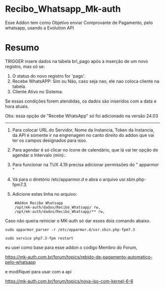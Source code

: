 # Recibo_Whatsapp_Mk-auth
Esse Addon tem como Objetivo enviar Comprovante de Pagamento, pelo whatsapp, usando a Evolution API 

# Resumo

TRIGGER insere dados na tabela brl_pago após a inserção de um novo registro, mas só se:

1. O status do novo registro for 'pago'.
2. Recebe WhatsAPP: Sim ou Não, caso seja nao, ele nao coloca cliente na tabela.
3. Cliente Ativo no Sistema.

Se essas condições forem atendidas, os dados são inseridos com a data e hora atuais.

Obs: essa opção de "Recebe WhatsApp" só foi adicionado na versão  24.03

----------------------------------------------------------------------------------------------

1. Para colocar URL do Servidor, Nome da Instancia, Token da Instancia, da API é somente ir na engrenagem no canto direito do addon que vai ter os campos designados para isso.

2. Para agendar é só clicar no ícone de calendário, que lá vai ter opção de agendar o Intervalo (min):.

3. Para funcionar na TUX 4.19 precisa adicionar permissões do " apparmor "

4. Vá para o diretório /etc/apparmor.d e abra o arquivo usr.sbin.php-fpm7.3.

5. Adicione estas linha no arquivo:

        #Addon Recibo Whatsapp
        /opt/mk-auth/dados/Recibo_Whatsapp/ rw,
        /opt/mk-auth/dados/Recibo_Whatsapp/** rw,



   


 Caso não queira reiniciar o MK-auth só dar esses dois comando abaixo.

```
sudo apparmor_parser -r /etc/apparmor.d/usr.sbin.php-fpm7.3
```
```
sudo service php7.3-fpm restart
```

eu usei como base para esse addon o codigo Membro do Forum, 

https://mk-auth.com.br/forum/topics/rebido-de-pagamento-automatico-pelo-whatsapp

e modifiquei para usar com a api 

https://mk-auth.com.br/forum/topics/nova-iso-com-kernel-6-6


